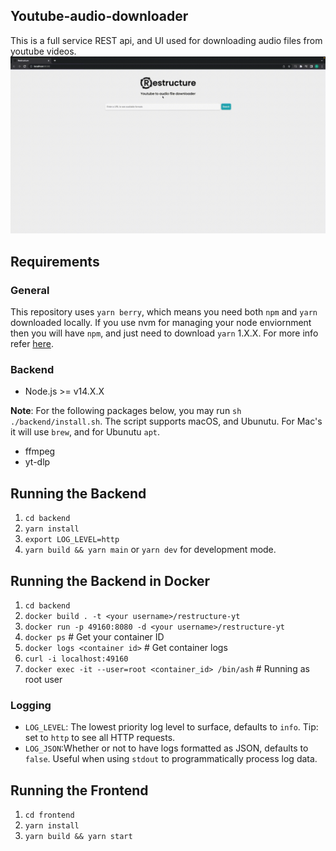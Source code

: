 ## Youtube-audio-downloader

This is a full service REST api, and UI used for downloading audio files from youtube videos. 
![Restructure](public/restructure.gif)

## Requirements

### General

This repository uses `yarn berry`, which means you need both `npm` and `yarn` downloaded locally. If you use nvm for managing your node enviornment then you will have `npm`, and just need to download `yarn` 1.X.X. For more info refer [here](https://classic.yarnpkg.com/lang/en/docs/install/#mac-stable).

### Backend

- Node.js >= v14.X.X

**Note**: For the following packages below, you may run `sh ./backend/install.sh`. The script supports macOS, and Ubunutu. For Mac's it will use `brew`, and for Ubunutu `apt`. 
- ffmpeg
- yt-dlp

## Running the Backend

1. `cd backend`
2. `yarn install`
3. `export LOG_LEVEL=http`
4. `yarn build && yarn main` or `yarn dev` for development mode.

## Running the Backend in Docker

1. `cd backend`
2. `docker build . -t <your username>/restructure-yt`
3. `docker run -p 49160:8080 -d <your username>/restructure-yt`
4. `docker ps` # Get your container ID
5. `docker logs <container id>` # Get container logs
6. `curl -i localhost:49160`
7. `docker exec -it --user=root <container_id> /bin/ash` # Running as root user

### Logging

- `LOG_LEVEL`: The lowest priority log level to surface, defaults to `info`. Tip: set to `http`
    to see all HTTP requests.
- `LOG_JSON`:Whether or not to have logs formatted as JSON, defaults to `false`.
    Useful when using `stdout` to programmatically process log data.

## Running the Frontend

1. `cd frontend`
2. `yarn install`
3. `yarn build && yarn start`
